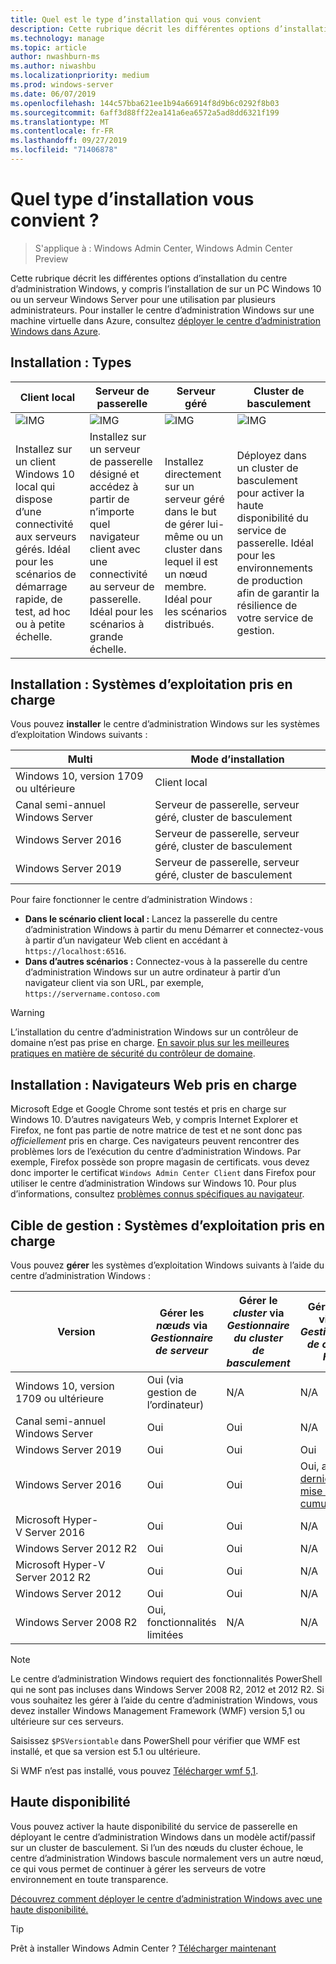 ```yaml
---
title: Quel est le type d’installation qui vous convient
description: Cette rubrique décrit les différentes options d’installation du centre d’administration Windows, y compris l’installation de sur un PC Windows 10 ou un serveur Windows Server pour une utilisation par plusieurs administrateurs.
ms.technology: manage
ms.topic: article
author: nwashburn-ms
ms.author: niwashbu
ms.localizationpriority: medium
ms.prod: windows-server
ms.date: 06/07/2019
ms.openlocfilehash: 144c57bba621ee1b94a66914f8d9b6c0292f8b03
ms.sourcegitcommit: 6aff3d88ff22ea141a6ea6572a5ad8dd6321f199
ms.translationtype: MT
ms.contentlocale: fr-FR
ms.lasthandoff: 09/27/2019
ms.locfileid: "71406878"
---
```

# <a name="what-type-of-installation-is-right-for-you"></a>Quel type d’installation vous convient ?

>S'applique à : Windows Admin Center, Windows Admin Center Preview

Cette rubrique décrit les différentes options d’installation du centre d’administration Windows, y compris l’installation de sur un PC Windows 10 ou un serveur Windows Server pour une utilisation par plusieurs administrateurs. Pour installer le centre d’administration Windows sur une machine virtuelle dans Azure, consultez [déployer le centre d’administration Windows dans Azure](../azure/deploy-wac-in-azure.md).

## <a name="installation-types"></a>Installation : Types

| Client local                                | Serveur de passerelle                                  | Serveur géré                               | Cluster de basculement                           |
|---------------------------------------------|-------------------------------------------------|----------------------------------------------|--------------------------------------------|
| ![IMG](../media/deployment-options/W10.PNG) | ![IMG](../media/deployment-options/gateway.PNG) | ![IMG](../media/deployment-options/node.PNG) | ![IMG](../media/deployment-options/HA.png) |
| Installez sur un client Windows 10 local qui dispose d’une connectivité aux serveurs gérés.  Idéal pour les scénarios de démarrage rapide, de test, ad hoc ou à petite échelle. |Installez sur un serveur de passerelle désigné et accédez à partir de n’importe quel navigateur client avec une connectivité au serveur de passerelle.  Idéal pour les scénarios à grande échelle. | Installez directement sur un serveur géré dans le but de gérer lui-même ou un cluster dans lequel il est un nœud membre.  Idéal pour les scénarios distribués. | Déployez dans un cluster de basculement pour activer la haute disponibilité du service de passerelle. Idéal pour les environnements de production afin de garantir la résilience de votre service de gestion. |

## <a name="installation-supported-operating-systems"></a>Installation : Systèmes d’exploitation pris en charge

Vous pouvez **installer** le centre d’administration Windows sur les systèmes d’exploitation Windows suivants :

| **Multi**                       | **Mode d’installation** |
| -----------------------------------| --------------------- |
| Windows 10, version 1709 ou ultérieure  | Client local |
| Canal semi-annuel Windows Server | Serveur de passerelle, serveur géré, cluster de basculement |
| Windows Server 2016                | Serveur de passerelle, serveur géré, cluster de basculement |
| Windows Server 2019                | Serveur de passerelle, serveur géré, cluster de basculement |

Pour faire fonctionner le centre d’administration Windows :

- **Dans le scénario client local :** Lancez la passerelle du centre d’administration Windows à partir du menu Démarrer et connectez-vous à partir d’un navigateur Web client en accédant à `https://localhost:6516`.
- **Dans d’autres scénarios :** Connectez-vous à la passerelle du centre d’administration Windows sur un autre ordinateur à partir d’un navigateur client via son URL, par exemple, `https://servername.contoso.com`

> [!WARNING]
> L’installation du centre d’administration Windows sur un contrôleur de domaine n’est pas prise en charge. [En savoir plus sur les meilleures pratiques en matière de sécurité du contrôleur de domaine](https://docs.microsoft.com/windows-server/identity/ad-ds/plan/security-best-practices/securing-domain-controllers-against-attack). 

## <a name="installation-supported-web-browsers"></a>Installation : Navigateurs Web pris en charge

Microsoft Edge et Google Chrome sont testés et pris en charge sur Windows 10. D’autres navigateurs Web, y compris Internet Explorer et Firefox, ne font pas partie de notre matrice de test et ne sont donc pas *officiellement* pris en charge. Ces navigateurs peuvent rencontrer des problèmes lors de l’exécution du centre d’administration Windows. Par exemple, Firefox possède son propre magasin de certificats. vous devez donc importer le certificat `Windows Admin Center Client` dans Firefox pour utiliser le centre d’administration Windows sur Windows 10. Pour plus d’informations, consultez [problèmes connus spécifiques au navigateur](../support/known-issues.md#browser-specific-issues).

## <a name="management-target-supported-operating-systems"></a>Cible de gestion : Systèmes d’exploitation pris en charge

Vous pouvez **gérer** les systèmes d’exploitation Windows suivants à l’aide du centre d’administration Windows :

| Version | Gérer les *nœuds* via *Gestionnaire de serveur* | Gérer le *cluster* via *Gestionnaire du cluster de basculement* | Gérer *HCI* via le *Gestionnaire de cluster HCI* |
| ------------------------- |--------------- | ----- | ------------------------ |
| Windows 10, version 1709 ou ultérieure | Oui (via gestion de l’ordinateur) | N/A | N/A |
| Canal semi-annuel Windows Server | Oui | Oui | N/A |
| Windows Server 2019 | Oui | Oui | Oui |
| Windows Server 2016 | Oui | Oui | Oui, avec la [dernière mise à jour cumulative](../use/manage-hyper-converged.md#prepare-your-windows-server-2016-cluster-for-windows-admin-center) |
| Microsoft Hyper-V Server 2016 | Oui | Oui | N/A |
| Windows Server 2012 R2 | Oui | Oui | N/A |
| Microsoft Hyper-V Server 2012 R2 | Oui | Oui | N/A |
| Windows Server 2012 | Oui | Oui | N/A |
| Windows Server 2008 R2 | Oui, fonctionnalités limitées | N/A | N/A |

> [!NOTE]
> Le centre d’administration Windows requiert des fonctionnalités PowerShell qui ne sont pas incluses dans Windows Server 2008 R2, 2012 et 2012 R2. Si vous souhaitez les gérer à l’aide du centre d’administration Windows, vous devez installer Windows Management Framework (WMF) version 5,1 ou ultérieure sur ces serveurs.
> 
> Saisissez `$PSVersiontable` dans PowerShell pour vérifier que WMF est installé, et que sa version est 5.1 ou ultérieure. 
> 
> Si WMF n’est pas installé, vous pouvez [Télécharger wmf 5,1](https://www.microsoft.com/en-us/download/details.aspx?id=54616).

## <a name="high-availability"></a>Haute disponibilité

Vous pouvez activer la haute disponibilité du service de passerelle en déployant le centre d’administration Windows dans un modèle actif/passif sur un cluster de basculement. Si l’un des nœuds du cluster échoue, le centre d’administration Windows bascule normalement vers un autre nœud, ce qui vous permet de continuer à gérer les serveurs de votre environnement en toute transparence.

[Découvrez comment déployer le centre d’administration Windows avec une haute disponibilité.](../deploy/high-availability.md)

> [!Tip]
> Prêt à installer Windows Admin Center ? [Télécharger maintenant](https://aka.ms/windowsadmincenter)

